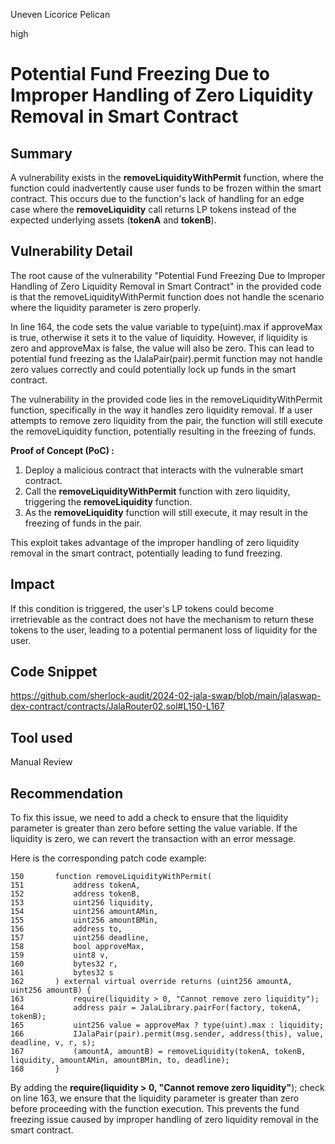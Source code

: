 Uneven Licorice Pelican

high

# Potential Fund Freezing Due to Improper Handling of Zero Liquidity Removal in Smart Contract

## Summary
A vulnerability exists in the **removeLiquidityWithPermit** function, where the function could inadvertently cause user funds to be frozen within the smart contract. This occurs due to the function's lack of handling for an edge case where the **removeLiquidity** call returns LP tokens instead of the expected underlying assets (**tokenA** and **tokenB**).
## Vulnerability Detail
The root cause of the vulnerability "Potential Fund Freezing Due to Improper Handling of Zero Liquidity Removal in Smart Contract" in the provided code is that the removeLiquidityWithPermit function does not handle the scenario where the liquidity parameter is zero properly.

In line 164, the code sets the value variable to type(uint).max if approveMax is true, otherwise it sets it to the value of liquidity. However, if liquidity is zero and approveMax is false, the value will also be zero. This can lead to potential fund freezing as the IJalaPair(pair).permit function may not handle zero values correctly and could potentially lock up funds in the smart contract.

The vulnerability in the provided code lies in the removeLiquidityWithPermit function, specifically in the way it handles zero liquidity removal. If a user attempts to remove zero liquidity from the pair, the function will still execute the removeLiquidity function, potentially resulting in the freezing of funds.

**Proof of Concept (PoC) :**

1. Deploy a malicious contract that interacts with the vulnerable smart contract.
2. Call the **removeLiquidityWithPermit** function with zero liquidity, triggering the **removeLiquidity** function.
3. As the **removeLiquidity** function will still execute, it may result in the freezing of funds in the pair.

This exploit takes advantage of the improper handling of zero liquidity removal in the smart contract, potentially leading to fund freezing.
## Impact
 If this condition is triggered, the user's LP tokens could become irretrievable as the contract does not have the mechanism to return these tokens to the user, leading to a potential permanent loss of liquidity for the user.
## Code Snippet
https://github.com/sherlock-audit/2024-02-jala-swap/blob/main/jalaswap-dex-contract/contracts/JalaRouter02.sol#L150-L167
## Tool used

Manual Review

## Recommendation
To fix this issue, we need to add a check to ensure that the liquidity parameter is greater than zero before setting the value variable. If the liquidity is zero, we can revert the transaction with an error message.

Here is the corresponding patch code example:

```solidity
150       function removeLiquidityWithPermit(
151           address tokenA,
152           address tokenB,
153           uint256 liquidity,
154           uint256 amountAMin,
155           uint256 amountBMin,
156           address to,
157           uint256 deadline,
158           bool approveMax,
159           uint8 v,
160           bytes32 r,
161           bytes32 s
162       ) external virtual override returns (uint256 amountA, uint256 amountB) {
163           require(liquidity > 0, "Cannot remove zero liquidity");
164           address pair = JalaLibrary.pairFor(factory, tokenA, tokenB);
165           uint256 value = approveMax ? type(uint).max : liquidity;
166           IJalaPair(pair).permit(msg.sender, address(this), value, deadline, v, r, s);
167           (amountA, amountB) = removeLiquidity(tokenA, tokenB, liquidity, amountAMin, amountBMin, to, deadline);
168       }
```
By adding the **require(liquidity > 0, "Cannot remove zero liquidity"**); check on line 163, we ensure that the liquidity parameter is greater than zero before proceeding with the function execution. This prevents the fund freezing issue caused by improper handling of zero liquidity removal in the smart contract.